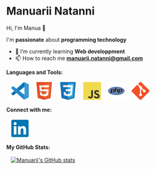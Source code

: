 <h1>Manuarii Natanni</h1>
 Hi, I'm Manua 👋

I'm **passionate** about **programming technology**

- 🌱 I’m currently learning **Web developpment**
- 📫 How to reach me **manuarii.natanni@gmail.com**

**Languages and Tools:**<br><br>
&nbsp;&nbsp;
![img_vscode](./images/vscode.svg)
&nbsp;&nbsp;
![img_html](./images/html.svg)
&nbsp;&nbsp;
![img_css](./images/css.svg)
&nbsp;&nbsp;
![img_javascript](./images/javascript.svg)
&nbsp;&nbsp;
![img_php](./images/php.svg)
&nbsp;&nbsp;
![img_git](./images/git.svg)

**Connect with me:**<br><br>
&nbsp;&nbsp;
![img_linkedin](./images/linkedin.svg)

<strong>My GitHub Stats:</strong><br><br>
&nbsp;&nbsp;
[![Manuarii's GitHub stats](https://github-readme-stats.vercel.app/api?username=ntmanua&show_icons=true&theme=tokyonight)](https://github.com/anuraghazra/github-readme-stats)
